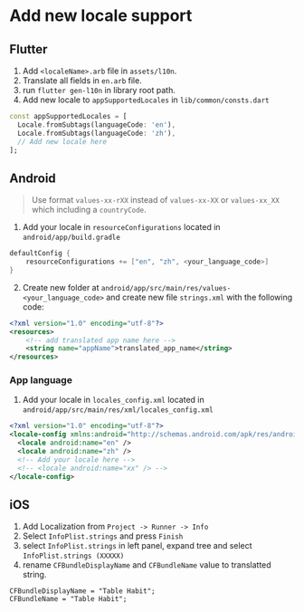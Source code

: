 # Add new locale support

## Flutter

1. Add `<localeName>.arb` file in `assets/l10n`.
2. Translate all fields in `en.arb` file.
3. run `flutter gen-l10n` in library root path.
4. Add new locale to `appSupportedLocales` in `lib/common/consts.dart`

```dart
const appSupportedLocales = [
  Locale.fromSubtags(languageCode: 'en'),
  Locale.fromSubtags(languageCode: 'zh'),
  // Add new locale here
];
```

## Android

> Use format `values-xx-rXX` instead of `values-xx-XX` or `values-xx_XX`
> which including a `countryCode`.

1. Add your locale in `resourceConfigurations` located in `android/app/build.gradle`

```gradle
defaultConfig {
    resourceConfigurations += ["en", "zh", <your_language_code>]
}
```

2. Create new folder at `android/app/src/main/res/values-<your_language_code>`
   and create new file `strings.xml` with the following code:

```xml
<?xml version="1.0" encoding="utf-8"?>
<resources>
    <!-- add translated app name here -->
    <string name="appName">translated_app_name</string>
</resources>
```

### App language

1. Add your locale in `locales_config.xml` located in `android/app/src/main/res/xml/locales_config.xml`

```xml
<?xml version="1.0" encoding="utf-8"?>
<locale-config xmlns:android="http://schemas.android.com/apk/res/android">
  <locale android:name="en" />
  <locale android:name="zh" />
  <!-- Add your locale here -->
  <!-- <locale android:name="xx" /> -->
</locale-config>
```

## iOS

1. Add Localization from `Project -> Runner -> Info`
2. Select `InfoPlist.strings` and press `Finish`
3. select `InfoPlist.strings` in left panel, expand tree and select `InfoPlist.strings (XXXXX)`
4. rename `CFBundleDisplayName` and `CFBundleName` value to translatted string.

```strings
CFBundleDisplayName = "Table Habit";
CFBundleName = "Table Habit";
```
